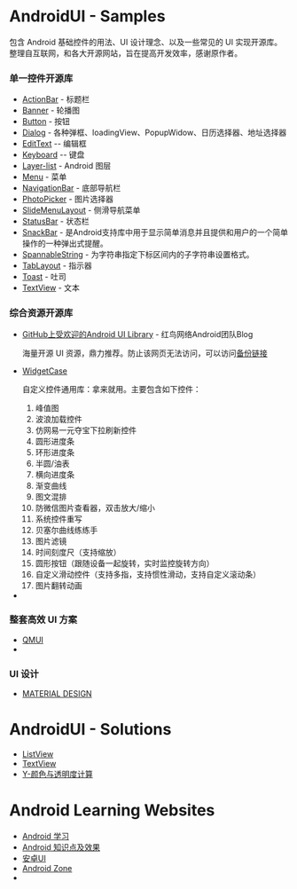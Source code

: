 # AndroidUI - Samples

包含 Android 基础控件的用法、UI 设计理念、以及一些常见的 UI 实现开源库。整理自互联网，和各大开源网站，旨在提高开发效率，感谢原作者。

### 单一控件开源库

- [ActionBar](https://github.com/hgncxzy/AndroidUI-Samples/tree/master/actionbar)  - 标题栏
- [Banner](https://github.com/hgncxzy/AndroidUI-Samples/tree/master/banner) - 轮播图
- [Button](https://github.com/hgncxzy/AndroidUI-Samples/tree/master/button) - 按钮 
- [Dialog](https://github.com/hgncxzy/AndroidUI-Samples/tree/master/dialog) - 各种弹框、loadingView、PopupWidow、日历选择器、地址选择器
- [EditText](https://github.com/hgncxzy/AndroidUI-Samples/tree/master/edittext) -- 编辑框
- [Keyboard](https://github.com/hgncxzy/AndroidUI-Samples/tree/master/keyboard) -- 键盘
- [Layer-list](https://www.jianshu.com/p/9e6d03ab7ac9) - Android 图层
- [Menu](https://github.com/hgncxzy/AndroidUI-Samples/tree/master/menu) - 菜单
- [NavigationBar](https://github.com/hgncxzy/AndroidUI-Samples/tree/master/navigationbar) - 底部导航栏
- [PhotoPicker](https://github.com/hgncxzy/AndroidUI-Samples/tree/master/photopicker) - 图片选择器
- [SlideMenuLayout](https://github.com/JingYeoh/SlideMenuLayout) - 侧滑导航菜单
- [StatusBar](https://github.com/hgncxzy/AndroidUI-Samples/tree/master/statusbar) - 状态栏
- [SnackBar](https://github.com/hgncxzy/AndroidUI-Samples/tree/master/snackbar) - 是Android支持库中用于显示简单消息并且提供和用户的一个简单操作的一种弹出式提醒。
- [SpannableString](https://github.com/hgncxzy/AndroidUI-Samples/tree/master/spannablestring) - 为字符串指定下标区间内的子字符串设置格式。
- [TabLayout](https://github.com/hgncxzy/AndroidUI-Samples/tree/master/tablayout) - 指示器
- [Toast](https://github.com/hgncxzy/AndroidUI-Samples/tree/master/toast) - 吐司
- [TextView](https://github.com/hgncxzy/AndroidUI-Samples/tree/master/textview) - 文本

### 综合资源开源库

- [GitHub上受欢迎的Android UI Library](https://hndeveloper.github.io/2017/github-android-ui.html) - 红鸟网络Android团队Blog

  海量开源 UI 资源，鼎力推荐。防止该网页无法访问，可以访问[备份链接](https://github.com/hgncxzy/AndroidUI-Samples/blob/master/GitHub上受欢迎的Android%20UI%20Library-备份.md)

- [WidgetCase](https://github.com/faith-hb/WidgetCase) 

  自定义控件通用库：拿来就用。主要包含如下控件：

  1. 峰值图
  2. 波浪加载控件
  3. 仿网易一元夺宝下拉刷新控件
  4. 圆形进度条
  5. 环形进度条
  6. 半圆/油表
  7. 横向进度条
  8. 渐变曲线
  9. 图文混排
  10. 防微信图片查看器，双击放大/缩小
  11. 系统控件重写
  12. 贝塞尔曲线练练手
  13. 图片滤镜
  14. 时间刻度尺（支持缩放）
  15. 圆形按钮（跟随设备一起旋转，实时监控旋转方向）
  16. 自定义滑动控件（支持多指，支持惯性滑动，支持自定义滚动条）
  17. 图片翻转动画

- 

### 整套高效 UI 方案

- [QMUI](https://qmuiteam.com/android/documents/)
- 

### UI 设计

- [MATERIAL DESIGN](https://material.io/)

# AndroidUI - Solutions

- [ListView](https://blog.csdn.net/jdfkldjlkjdl/article/details/82259823)
- [TextView](https://blog.csdn.net/jdfkldjlkjdl/article/details/49468567)
- [Y-颜色与透明度计算](https://blog.csdn.net/wangliblog/article/details/73248122)

# Android Learning Websites

- [Android 学习](https://www.jianshu.com/c/053aaffa3a76)
- [Android 知识点及效果](https://www.jianshu.com/c/833dd498c20f)
- [安卓UI](https://www.jianshu.com/c/371ef270e696)
- [Android Zone](https://www.jianshu.com/c/01979ba6eef6)
- 